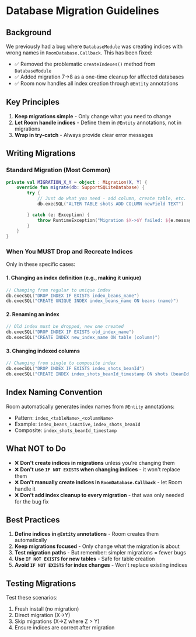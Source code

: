 # Database Migration Guidelines

## Background

We previously had a bug where `DatabaseModule` was creating indices with wrong names in `RoomDatabase.Callback`. This has been fixed:
- ✅ Removed the problematic `createIndexes()` method from `DatabaseModule`  
- ✅ Added migration 7→8 as a one-time cleanup for affected databases
- ✅ Room now handles all index creation through `@Entity` annotations

## Key Principles

1. **Keep migrations simple** - Only change what you need to change
2. **Let Room handle indices** - Define them in `@Entity` annotations, not in migrations
3. **Wrap in try-catch** - Always provide clear error messages

## Writing Migrations

### Standard Migration (Most Common)

```kotlin
private val MIGRATION_X_Y = object : Migration(X, Y) {
    override fun migrate(db: SupportSQLiteDatabase) {
        try {
            // Just do what you need - add column, create table, etc.
            db.execSQL("ALTER TABLE shots ADD COLUMN newField TEXT")
            
        } catch (e: Exception) {
            throw RuntimeException("Migration $X->$Y failed: ${e.message}", e)
        }
    }
}
```

### When You MUST Drop and Recreate Indices

Only in these specific cases:

#### 1. Changing an index definition (e.g., making it unique)
```kotlin
// Changing from regular to unique index
db.execSQL("DROP INDEX IF EXISTS index_beans_name")
db.execSQL("CREATE UNIQUE INDEX index_beans_name ON beans (name)")
```

#### 2. Renaming an index
```kotlin
// Old index must be dropped, new one created
db.execSQL("DROP INDEX IF EXISTS old_index_name")
db.execSQL("CREATE INDEX new_index_name ON table (column)")
```

#### 3. Changing indexed columns
```kotlin
// Changing from single to composite index
db.execSQL("DROP INDEX IF EXISTS index_shots_beanId")
db.execSQL("CREATE INDEX index_shots_beanId_timestamp ON shots (beanId, timestamp)")
```

## Index Naming Convention

Room automatically generates index names from `@Entity` annotations:
- Pattern: `index_<tableName>_<columnName>`
- Example: `index_beans_isActive`, `index_shots_beanId`
- Composite: `index_shots_beanId_timestamp`

## What NOT to Do

- ❌ **Don't create indices in migrations** unless you're changing them
- ❌ **Don't use `IF NOT EXISTS` when changing indices** - it won't replace them
- ❌ **Don't manually create indices in `RoomDatabase.Callback`** - let Room handle it
- ❌ **Don't add index cleanup to every migration** - that was only needed for the bug fix

## Best Practices

1. **Define indices in `@Entity` annotations** - Room creates them automatically
2. **Keep migrations focused** - Only change what the migration is about
3. **Test migration paths** - But remember: simpler migrations = fewer bugs
4. **Use `IF NOT EXISTS` for new tables** - Safe for table creation
5. **Avoid `IF NOT EXISTS` for index changes** - Won't replace existing indices

## Testing Migrations

Test these scenarios:
1. Fresh install (no migration)
2. Direct migration (X→Y)
3. Skip migrations (X→Z where Z > Y)
4. Ensure indices are correct after migration
